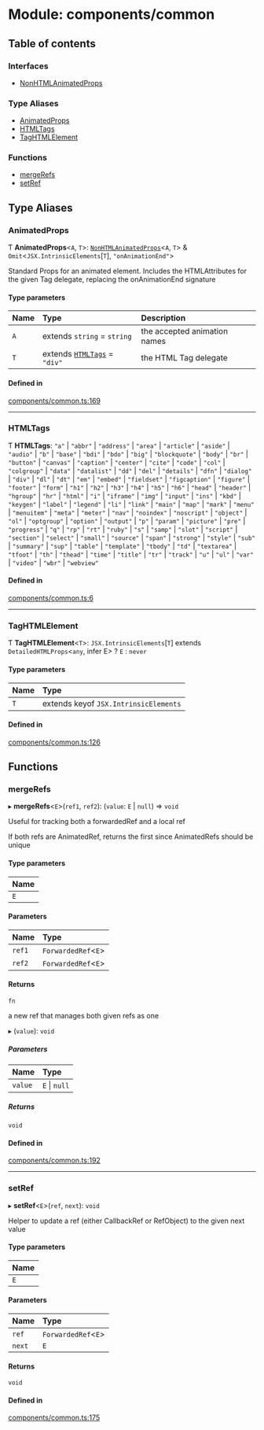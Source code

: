 # Module: components/common

## Table of contents

### Interfaces

- [NonHTMLAnimatedProps](../wiki/components.common.NonHTMLAnimatedProps)

### Type Aliases

- [AnimatedProps](../wiki/components.common#animatedprops)
- [HTMLTags](../wiki/components.common#htmltags)
- [TagHTMLElement](../wiki/components.common#taghtmlelement)

### Functions

- [mergeRefs](../wiki/components.common#mergerefs)
- [setRef](../wiki/components.common#setref)

## Type Aliases

### AnimatedProps

Ƭ **AnimatedProps**<`A`, `T`\>: [`NonHTMLAnimatedProps`](../wiki/components.common.NonHTMLAnimatedProps)<`A`, `T`\> & `Omit`<`JSX.IntrinsicElements`[`T`], ``"onAnimationEnd"``\>

Standard Props for an animated element. Includes the HTMLAttributes for the given Tag delegate, replacing the onAnimationEnd signature

#### Type parameters

| Name | Type | Description |
| :------ | :------ | :------ |
| `A` | extends `string` = `string` | the accepted animation names |
| `T` | extends [`HTMLTags`](../wiki/components.common#htmltags) = ``"div"`` | the HTML Tag delegate |

#### Defined in

[components/common.ts:169](https://github.com/tristanjohnson849/react-controlled-animations/blob/f7e3c40/src/components/common.ts#L169)

___

### HTMLTags

Ƭ **HTMLTags**: ``"a"`` \| ``"abbr"`` \| ``"address"`` \| ``"area"`` \| ``"article"`` \| ``"aside"`` \| ``"audio"`` \| ``"b"`` \| ``"base"`` \| ``"bdi"`` \| ``"bdo"`` \| ``"big"`` \| ``"blockquote"`` \| ``"body"`` \| ``"br"`` \| ``"button"`` \| ``"canvas"`` \| ``"caption"`` \| ``"center"`` \| ``"cite"`` \| ``"code"`` \| ``"col"`` \| ``"colgroup"`` \| ``"data"`` \| ``"datalist"`` \| ``"dd"`` \| ``"del"`` \| ``"details"`` \| ``"dfn"`` \| ``"dialog"`` \| ``"div"`` \| ``"dl"`` \| ``"dt"`` \| ``"em"`` \| ``"embed"`` \| ``"fieldset"`` \| ``"figcaption"`` \| ``"figure"`` \| ``"footer"`` \| ``"form"`` \| ``"h1"`` \| ``"h2"`` \| ``"h3"`` \| ``"h4"`` \| ``"h5"`` \| ``"h6"`` \| ``"head"`` \| ``"header"`` \| ``"hgroup"`` \| ``"hr"`` \| ``"html"`` \| ``"i"`` \| ``"iframe"`` \| ``"img"`` \| ``"input"`` \| ``"ins"`` \| ``"kbd"`` \| ``"keygen"`` \| ``"label"`` \| ``"legend"`` \| ``"li"`` \| ``"link"`` \| ``"main"`` \| ``"map"`` \| ``"mark"`` \| ``"menu"`` \| ``"menuitem"`` \| ``"meta"`` \| ``"meter"`` \| ``"nav"`` \| ``"noindex"`` \| ``"noscript"`` \| ``"object"`` \| ``"ol"`` \| ``"optgroup"`` \| ``"option"`` \| ``"output"`` \| ``"p"`` \| ``"param"`` \| ``"picture"`` \| ``"pre"`` \| ``"progress"`` \| ``"q"`` \| ``"rp"`` \| ``"rt"`` \| ``"ruby"`` \| ``"s"`` \| ``"samp"`` \| ``"slot"`` \| ``"script"`` \| ``"section"`` \| ``"select"`` \| ``"small"`` \| ``"source"`` \| ``"span"`` \| ``"strong"`` \| ``"style"`` \| ``"sub"`` \| ``"summary"`` \| ``"sup"`` \| ``"table"`` \| ``"template"`` \| ``"tbody"`` \| ``"td"`` \| ``"textarea"`` \| ``"tfoot"`` \| ``"th"`` \| ``"thead"`` \| ``"time"`` \| ``"title"`` \| ``"tr"`` \| ``"track"`` \| ``"u"`` \| ``"ul"`` \| ``"var"`` \| ``"video"`` \| ``"wbr"`` \| ``"webview"``

#### Defined in

[components/common.ts:6](https://github.com/tristanjohnson849/react-controlled-animations/blob/f7e3c40/src/components/common.ts#L6)

___

### TagHTMLElement

Ƭ **TagHTMLElement**<`T`\>: `JSX.IntrinsicElements`[`T`] extends `DetailedHTMLProps`<`any`, infer E\> ? `E` : `never`

#### Type parameters

| Name | Type |
| :------ | :------ |
| `T` | extends keyof `JSX.IntrinsicElements` |

#### Defined in

[components/common.ts:126](https://github.com/tristanjohnson849/react-controlled-animations/blob/f7e3c40/src/components/common.ts#L126)

## Functions

### mergeRefs

▸ **mergeRefs**<`E`\>(`ref1`, `ref2`): (`value`: `E` \| ``null``) => `void`

Useful for tracking both a forwardedRef and a local ref

If both refs are AnimatedRef, returns the first since AnimatedRefs should be unique

#### Type parameters

| Name |
| :------ |
| `E` |

#### Parameters

| Name | Type |
| :------ | :------ |
| `ref1` | `ForwardedRef`<`E`\> |
| `ref2` | `ForwardedRef`<`E`\> |

#### Returns

`fn`

a new ref that manages both given refs as one

▸ (`value`): `void`

##### Parameters

| Name | Type |
| :------ | :------ |
| `value` | `E` \| ``null`` |

##### Returns

`void`

#### Defined in

[components/common.ts:192](https://github.com/tristanjohnson849/react-controlled-animations/blob/f7e3c40/src/components/common.ts#L192)

___

### setRef

▸ **setRef**<`E`\>(`ref`, `next`): `void`

Helper to update a ref (either CallbackRef or RefObject) to the given next value

#### Type parameters

| Name |
| :------ |
| `E` |

#### Parameters

| Name | Type |
| :------ | :------ |
| `ref` | `ForwardedRef`<`E`\> |
| `next` | `E` |

#### Returns

`void`

#### Defined in

[components/common.ts:175](https://github.com/tristanjohnson849/react-controlled-animations/blob/f7e3c40/src/components/common.ts#L175)
